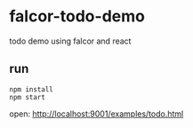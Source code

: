 # falcor-todo-demo

todo demo using falcor and react

## run

```
npm install
npm start
```

open:  [http://localhost:9001/examples/todo.html](http://localhost:9001/examples/todo.html)